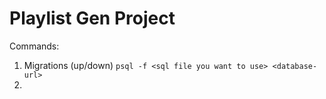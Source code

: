 # Playlist Gen Project

Commands:
1. Migrations (up/down)
`psql -f <sql file you want to use> <database-url>`
2. 